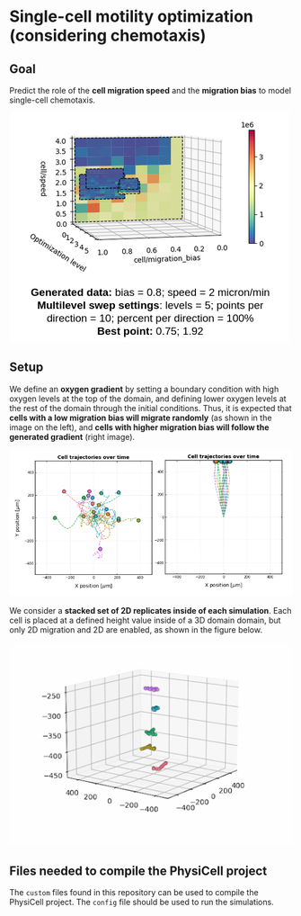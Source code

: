 # Single-cell motility optimization (considering chemotaxis)

## Goal
Predict the role of the **cell migration speed** and the **migration bias** to model single-cell chemotaxis.

![results](img/opt_results.png)

## Setup
We define an **oxygen gradient** by setting a boundary condition with high oxygen levels at the top of the domain, and defining lower oxygen levels at the rest of the domain through the initial conditions. Thus, it is expected that **cells with a low migration bias will migrate randomly** (as shown in the image on the left), and **cells with higher migration bias will follow the generated gradient** (right image).

![bias](img/motility.png)

We consider a **stacked set of 2D replicates inside of each simulation**. Each cell is placed at a defined height value inside of a 3D domain domain, but only 2D migration and 2D are enabled, as shown in the figure below.

![setup](img/setup.gif)

## Files needed to compile the PhysiCell project
The `custom` files found in this repository can be used to compile the PhysiCell project. The `config` file should be used to run the simulations.